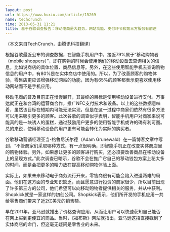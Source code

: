 ```yaml
---
layout: post
url: https://www.huxiu.com/article/15269
name: techcrunch
time: 2013-05-31 11:21
title: 基于谷歌调查报告：移动电商是大趋势，网站功能、支付环节和第三方服务有前途
---
```

（本文来自TechCrunch，由腾讯科技翻译）

根据谷歌最近公布的调查数据，在智能手机用户中，接近79%属于“移动购物者（mobile shoppers）”，即在购物的时候会使用他们的移动设备去查询相关的信息，比如说商店的具体位置、商品信息等。另外，在这些使用智能手机去查询购物信息的用户中，有80%是在实体商店中使用的。所以，为了改善顾客的购物体验，零售店更应该增强移动网站的功能，因为有65%的顾客都表示更喜欢使用移动网站而不是手机应用。

移动电商的普及目前正在慢慢展开，其最终的目标是使用移动设备进行支付。万事达就正在和台湾的运营商合作，推广NFC支付技术和设备。以上的这些数据意味着，虽然该目标在短期内可能无法实现，但是在这一过程中商家们依然有很多方法可以用来吸引更多的顾客。此次谷歌的调查似乎表明，智能手机用户对商家来说可能真的是一块诱人的蛋糕，通过鼓励用户更多的使用智能手机或许的确有利可图。总的来说，使用移动设备的用户更有可能会转化为实际的购买者。

谷歌移动营销经理亚当-格鲁尼沃尔德（Adam Grunewald）在一篇博客文章中写到，“不管商家们采取哪种方式，有一点很明确，即智能手机正在改变实体商店里的购物体验。另外，如果想让更多的顾客进行购买，还必须要改善商品在移动设备上的呈现方式。”此次调查已暗示，谷歌不会在推广它自己的移动钱包方案上花太多的时间，而是会把更多的精力放在提高移动购物体验上面。

实际上，如果未来移动电子商务流行开来，零售商很有可能会陷入进退两难的局面。他们在这方面的专业知识缺乏，而且愿意进行投资的商家很少，所以目前出现了许多第三方的公司，他们希望可以向移动购物者提供相关的服务，并从中获利。Shopkick就是一家这样的初创公司。Shopkick表示，他们所开发的手机应用一共给零售商们带来了近2亿美元的销售额。

早在2011年，亚马逊就推出了价格查询应用，从而让用户可以快速获知自己能否在网上买到更便宜的商品。当时，《福布斯》网站就指出，亚马逊这招直接戳到了实体商店的命门，但这毫无疑问是零售业的未来。

